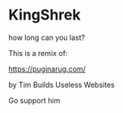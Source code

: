 # KingShrek
how long can you last?


This is a remix of: 

https://puginarug.com/

by Tim Builds Useless Websites

Go support him
